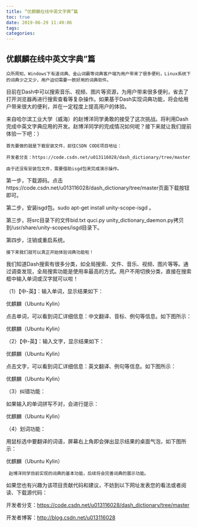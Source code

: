 ```yaml
---
title: “优麒麟在线中英文字典”篇
toc: true
date: 2019-06-29 11:49:06
tags:
categories:
---
```






## 优麒麟在线中英文字典”篇

    众所周知，Windows下有道词典、金山词霸等词典客户端为用户带来了很多便利，Linux系统下的词典少之又少，用户迫切需要一款好用的词典软件。

目前在Dash中可以搜索音乐、视频、图片等资源，为用户带来很多便利，省去了打开浏览器再进行搜索查看等复杂操作。如果基于Dash实现词典功能，将会给用户带来很大的便利，并在一定程度上提高用户的体验。

来自哈尔滨工业大学（威海）的赵博洋同学勇敢的接受了这次挑战。将利用Dash完成中英文字典应用的开发。赵博洋同学的完成情况如何呢？接下来就让我们提前体验一下吧：）

    首先要做的就是下载安装文件，前往CSDN CODE项目地址：

    开发者分支：https://code.csdn.net/u013116028/dash_dictionary/tree/master

    由于还没有安装包文件，需要借助isgd包来完成演示操作。

第一步，下载源码。点击https://code.csdn.net/u013116028/dash_dictionary/tree/master页面下载按钮即可。

第二步，安装isgd包。sudo apt-get install unity-scope-isgd 。

第三步，将src目录下的文件bid.txt  quci.py  unity_dictionary_daemon.py拷贝到/usr/share/unity-scopes/isgd目录下。

第四步，注销或重启系统。

    接下来我们就可以真正开始体验词典功能啦！

我们知道Dash搜索有很多分类，如全局搜索、文件、音乐、视频、图片等等。通过调查发现，全局搜索功能是使用率最高的方式。用户不用切换分类，直接在搜索框中输入单词或汉字就可以啦！

（1）【中-英】：输入单词，显示结果如下：

优麒麟（Ubuntu Kylin） 

点击单词，可以看到词汇详细信息：中文翻译、音标、例句等信息。如下图所示：

优麒麟（Ubuntu Kylin） 

 （2）【中-英】：输入文字，显示结果如下：

 优麒麟（Ubuntu Kylin） 

点击文字，可以看到词汇详细信息：英文翻译、例句等信息。如下图所示：

 优麒麟（Ubuntu Kylin） 

 

（3）纠错功能：

如果输入的单词拼写不对，会进行提示：

优麒麟（Ubuntu Kylin） 

（4）划词功能：

   用鼠标选中要翻译的词语，屏幕右上角即会弹出显示结果的桌面气泡，如下图所示：

优麒麟（Ubuntu Kylin） 

 

     赵博洋同学目前实现的词典的基本功能，后续将会完善词典的展示功能。

   如果您也有兴趣为该项目贡献代码和建议，不妨到以下网址发表您的看法或者阅读、下载源代码：

   开发者分支：https://code.csdn.net/u013116028/dash_dictionary/tree/master

开发者博客：http://blog.csdn.net/u013116028
